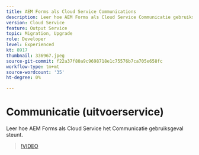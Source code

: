 ```yaml
---
title: AEM Forms als Cloud Service Communications
description: Leer hoe AEM Forms als Cloud Service Communicatie gebruiks-geval steunt.
version: Cloud Service
feature: Output Service
topic: Migration, Upgrade
role: Developer
level: Experienced
kt: 8917
thumbnail: 336967.jpeg
source-git-commit: f22a37f80a9c9698718e1c75576b7ca705e658fc
workflow-type: tm+mt
source-wordcount: '35'
ht-degree: 0%

---
```



# Communicatie (uitvoerservice)

Leer hoe AEM Forms als Cloud Service het Communicatie gebruiksgeval steunt.

>[!VIDEO](https://video.tv.adobe.com/v/336967/?quality=12&learn=on)
